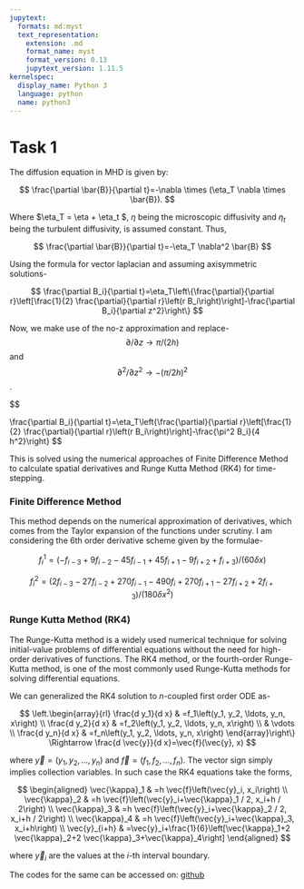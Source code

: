 ```yaml
---
jupytext:
  formats: md:myst
  text_representation:
    extension: .md
    format_name: myst
    format_version: 0.13
    jupytext_version: 1.11.5
kernelspec:
  display_name: Python 3
  language: python
  name: python3
---
```


# Task 1

The diffusion equation in MHD is given by:

$$
\frac{\partial \bar{B}}{\partial t}=-\nabla \times (\eta_T \nabla \times \bar{B}).
$$

Where $\eta_T = \eta + \eta_t $, $\eta$ being the microscopic diffusivity and $\eta_t$ being the turbulent diffusivity, is assumed constant. Thus,

$$
\frac{\partial \bar{B}}{\partial t}=-\eta_T \nabla^2 \bar{B}
$$

Using the formula for vector laplacian and assuming axisymmetric solutions-

$$
\frac{\partial B_i}{\partial t}=\eta_T\left\{\frac{\partial}{\partial r}\left[\frac{1}{2} \frac{\partial}{\partial r}\left(r B_i\right)\right]-\frac{\partial B_i}{\partial z^2}\right\}
$$

Now, we make use of the no-z approximation and replace- $$\partial / \partial z \rightarrow \pi / (2h )$$ and $$\partial^2 / \partial z^2 \rightarrow- (\pi / 2h)^2$$.

$$

\frac{\partial B_i}{\partial t}=\eta_T\left\{\frac{\partial}{\partial r}\left[\frac{1}{2} \frac{\partial}{\partial r}\left(r B_i\right)\right]-\frac{\pi^2 B_i}{4 h^2}\right\}
$$

This is solved using the numerical approaches of Finite Difference Method to calculate spatial derivatives and Runge Kutta Method (RK4) for time-stepping.

### Finite Difference Method

This method depends on the numerical approximation of derivatives, which comes from the Taylor expansion of the functions under scrutiny. I am considering the 6th order derivative scheme given by the formulae-

$$
f^{1}_i = (-f_{i-3} + 9 f_{i-2} - 45 f_{i-1} + 45 f_{i+1} - 9 f_{i+2} + f_{i+3})/(60 \delta x)
$$

$$
f^{2}_i = (2f_{i-3} -27 f_{i-2} + 270f_{i-1} - 490f_{i} + 270f_{i+1} - 27f_{i+2} + 2f_{i+3})/(180\delta x^2)
$$

### Runge Kutta Method (RK4)
The Runge-Kutta method is a widely used numerical technique for solving initial-value problems of differential equations without the need for high-order derivatives of functions. The RK4 method, or the fourth-order Runge-Kutta method, is one of the most commonly used Runge-Kutta methods for solving differential equations. 

We can generalized the RK4 solution to $n$-coupled first order ODE as-

$$
\left.\begin{array}{rl}
\frac{d y_1}{d x} & =f_1\left(y_1, y_2, \ldots, y_n, x\right) \\
\frac{d y_2}{d x} & =f_2\left(y_1, y_2, \ldots, y_n, x\right) \\
& \vdots \\
\frac{d y_n}{d x} & =f_n\left(y_1, y_2, \ldots, y_n, x\right)
\end{array}\right\} \Rightarrow \frac{d \vec{y}}{d x}=\vec{f}(\vec{y}, x)
$$

where $\vec{y}=\left(y_1, y_2, \ldots, y_n\right)$ and $\vec{f}=\left(f_1, f_2, \ldots, f_n\right)$. The vector sign simply implies collection variables. In such case the RK4 equations take the forms,

$$
\begin{aligned}
\vec{\kappa}_1 & =h \vec{f}\left(\vec{y}_i, x_i\right) \\
\vec{\kappa}_2 & =h \vec{f}\left(\vec{y}_i+\vec{\kappa}_1 / 2, x_i+h / 2\right) \\
\vec{\kappa}_3 & =h \vec{f}\left(\vec{y}_i+\vec{\kappa}_2 / 2, x_i+h / 2\right) \\
\vec{\kappa}_4 & =h \vec{f}\left(\vec{y}_i+\vec{\kappa}_3, x_i+h\right) \\
\vec{y}_{i+h} & =\vec{y}_i+\frac{1}{6}\left[\vec{\kappa}_1+2 \vec{\kappa}_2+2 \vec{\kappa}_3+\vec{\kappa}_4\right]
\end{aligned}
$$

where $\vec{y}_i$ are the values at the $i$-th interval boundary. 

The codes for the same can be accessed on: [github](https://github.com/UpasanaaD/Plasma-Physics-MHD)
